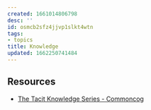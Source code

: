 ```yaml
---
created: 1661014806798
desc: ''
id: osmcb2sfz4jjvp1slkt4wtn
tags:
- topics
title: Knowledge
updated: 1662250741484
---
```

   
## Resources   
   
   
- [The Tacit Knowledge Series - Commoncog](https://commoncog.com/the-tacit-knowledge-series/)